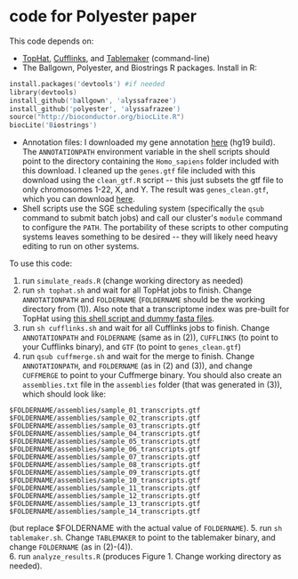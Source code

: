code for Polyester paper
==============

This code depends on:
* [TopHat](http://tophat.cbcb.umd.edu/index.shtml), [Cufflinks](http://cufflinks.cbcb.umd.edu/), and [Tablemaker](https://github.com/alyssafrazee/ballgown/tree/master/tablemaker) (command-line)
* The Ballgown, Polyester, and Biostrings R packages. Install in R:
```S
install.packages('devtools') #if needed
library(devtools)
install_github('ballgown', 'alyssafrazee')
install_github('polyester', 'alyssafrazee')
source("http://bioconductor.org/biocLite.R")
biocLite('Biostrings')
```
* Annotation files: I downloaded my gene annotation [here](http://tophat.cbcb.umd.edu/igenomes.shtml) (hg19 build). The `ANNOTATIONPATH` environment variable in the shell scripts should point to the directory containing the `Homo_sapiens` folder included with this download. I cleaned up the `genes.gtf` file included with this download using the `clean_gtf.R` script -- this just subsets the gtf file to only chromosomes 1-22, X, and Y. The result was `genes_clean.gtf`, which you can download [here](https://drive.google.com/file/d/0B2HiqINPidEUelF3MkdxMXNNYlE/edit?usp=sharing). 
* Shell scripts use the SGE scheduling system (specifically the `qsub` command to submit batch jobs) and call our cluster's `module` command to configure the `PATH`. The portability of these scripts to other computing systems leaves something to be desired -- they will likely need heavy editing to run on other systems.

To use this code:  
1. run `simulate_reads.R` (change working directory as needed)  
2. run `sh tophat.sh` and wait for all TopHat jobs to finish. Change `ANNOTATIONPATH` and `FOLDERNAME` (`FOLDERNAME` should be the working directory from (1)). Also note that a transcriptome index was pre-built for TopHat using [this shell script and dummy fasta files](https://github.com/alyssafrazee/ballgown_code/tree/master/simulations/tophat_transcriptome).  
3. run `sh cufflinks.sh` and wait for all Cufflinks jobs to finish. Change `ANNOTATIONPATH` and `FOLDERNAME` (same as in (2)), `CUFFLINKS` (to point to your Cufflinks binary), and `GTF` (to point to `genes_clean.gtf`)  
4. run `qsub cuffmerge.sh` and wait for the merge to finish. Change `ANNOTATIONPATH`, and `FOLDERNAME` (as in (2) and (3)), and change `CUFFMERGE` to point to your Cuffmerge binary. You should also create an `assemblies.txt` file in the `assemblies` folder (that was generated in (3)), which should look like:
```
$FOLDERNAME/assemblies/sample_01_transcripts.gtf
$FOLDERNAME/assemblies/sample_02_transcripts.gtf
$FOLDERNAME/assemblies/sample_03_transcripts.gtf
$FOLDERNAME/assemblies/sample_04_transcripts.gtf
$FOLDERNAME/assemblies/sample_05_transcripts.gtf
$FOLDERNAME/assemblies/sample_06_transcripts.gtf
$FOLDERNAME/assemblies/sample_07_transcripts.gtf
$FOLDERNAME/assemblies/sample_08_transcripts.gtf
$FOLDERNAME/assemblies/sample_09_transcripts.gtf
$FOLDERNAME/assemblies/sample_10_transcripts.gtf
$FOLDERNAME/assemblies/sample_11_transcripts.gtf
$FOLDERNAME/assemblies/sample_12_transcripts.gtf
$FOLDERNAME/assemblies/sample_13_transcripts.gtf
$FOLDERNAME/assemblies/sample_14_transcripts.gtf
```
(but replace $FOLDERNAME with the actual value of `FOLDERNAME`).
5. run `sh tablemaker.sh`. Change `TABLEMAKER` to point to the tablemaker binary, and change `FOLDERNAME` (as in (2)-(4)).  
6. run `analyze_results.R` (produces Figure 1. Change working directory as needed).   


